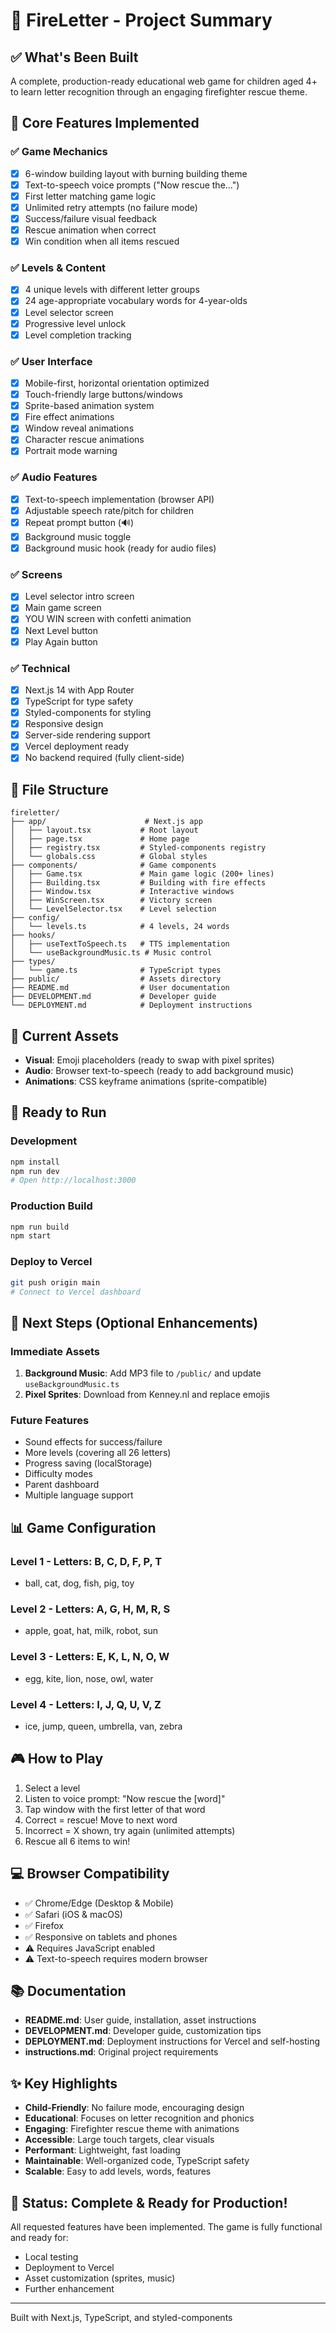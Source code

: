 # 🚒 FireLetter - Project Summary

## ✅ What's Been Built

A complete, production-ready educational web game for children aged 4+ to learn letter recognition through an engaging firefighter rescue theme.

## 🎯 Core Features Implemented

### ✅ Game Mechanics
- [x] 6-window building layout with burning building theme
- [x] Text-to-speech voice prompts ("Now rescue the...")
- [x] First letter matching game logic
- [x] Unlimited retry attempts (no failure mode)
- [x] Success/failure visual feedback
- [x] Rescue animation when correct
- [x] Win condition when all items rescued

### ✅ Levels & Content
- [x] 4 unique levels with different letter groups
- [x] 24 age-appropriate vocabulary words for 4-year-olds
- [x] Level selector screen
- [x] Progressive level unlock
- [x] Level completion tracking

### ✅ User Interface
- [x] Mobile-first, horizontal orientation optimized
- [x] Touch-friendly large buttons/windows
- [x] Sprite-based animation system
- [x] Fire effect animations
- [x] Window reveal animations
- [x] Character rescue animations
- [x] Portrait mode warning

### ✅ Audio Features
- [x] Text-to-speech implementation (browser API)
- [x] Adjustable speech rate/pitch for children
- [x] Repeat prompt button (🔊)
- [x] Background music toggle
- [x] Background music hook (ready for audio files)

### ✅ Screens
- [x] Level selector intro screen
- [x] Main game screen
- [x] YOU WIN screen with confetti animation
- [x] Next Level button
- [x] Play Again button

### ✅ Technical
- [x] Next.js 14 with App Router
- [x] TypeScript for type safety
- [x] Styled-components for styling
- [x] Responsive design
- [x] Server-side rendering support
- [x] Vercel deployment ready
- [x] No backend required (fully client-side)

## 📁 File Structure

```
fireletter/
├── app/                      # Next.js app
│   ├── layout.tsx           # Root layout
│   ├── page.tsx             # Home page
│   ├── registry.tsx         # Styled-components registry
│   └── globals.css          # Global styles
├── components/              # Game components
│   ├── Game.tsx             # Main game logic (200+ lines)
│   ├── Building.tsx         # Building with fire effects
│   ├── Window.tsx           # Interactive windows
│   ├── WinScreen.tsx        # Victory screen
│   └── LevelSelector.tsx    # Level selection
├── config/
│   └── levels.ts            # 4 levels, 24 words
├── hooks/
│   ├── useTextToSpeech.ts   # TTS implementation
│   └── useBackgroundMusic.ts # Music control
├── types/
│   └── game.ts              # TypeScript types
├── public/                  # Assets directory
├── README.md                # User documentation
├── DEVELOPMENT.md           # Developer guide
└── DEPLOYMENT.md            # Deployment instructions
```

## 🎨 Current Assets

- **Visual**: Emoji placeholders (ready to swap with pixel sprites)
- **Audio**: Browser text-to-speech (ready to add background music)
- **Animations**: CSS keyframe animations (sprite-compatible)

## 🚀 Ready to Run

### Development
```bash
npm install
npm run dev
# Open http://localhost:3000
```

### Production Build
```bash
npm run build
npm start
```

### Deploy to Vercel
```bash
git push origin main
# Connect to Vercel dashboard
```

## 📝 Next Steps (Optional Enhancements)

### Immediate Assets
1. **Background Music**: Add MP3 file to `/public/` and update `useBackgroundMusic.ts`
2. **Pixel Sprites**: Download from Kenney.nl and replace emojis

### Future Features
- Sound effects for success/failure
- More levels (covering all 26 letters)
- Progress saving (localStorage)
- Difficulty modes
- Parent dashboard
- Multiple language support

## 📊 Game Configuration

### Level 1 - Letters: B, C, D, F, P, T
- ball, cat, dog, fish, pig, toy

### Level 2 - Letters: A, G, H, M, R, S
- apple, goat, hat, milk, robot, sun

### Level 3 - Letters: E, K, L, N, O, W
- egg, kite, lion, nose, owl, water

### Level 4 - Letters: I, J, Q, U, V, Z
- ice, jump, queen, umbrella, van, zebra

## 🎮 How to Play

1. Select a level
2. Listen to voice prompt: "Now rescue the [word]"
3. Tap window with the first letter of that word
4. Correct = rescue! Move to next word
5. Incorrect = X shown, try again (unlimited attempts)
6. Rescue all 6 items to win!

## 💻 Browser Compatibility

- ✅ Chrome/Edge (Desktop & Mobile)
- ✅ Safari (iOS & macOS)
- ✅ Firefox
- ✅ Responsive on tablets and phones
- ⚠️ Requires JavaScript enabled
- ⚠️ Text-to-speech requires modern browser

## 📚 Documentation

- **README.md**: User guide, installation, asset instructions
- **DEVELOPMENT.md**: Developer guide, customization tips
- **DEPLOYMENT.md**: Deployment instructions for Vercel and self-hosting
- **instructions.md**: Original project requirements

## ✨ Key Highlights

- **Child-Friendly**: No failure mode, encouraging design
- **Educational**: Focuses on letter recognition and phonics
- **Engaging**: Firefighter rescue theme with animations
- **Accessible**: Large touch targets, clear visuals
- **Performant**: Lightweight, fast loading
- **Maintainable**: Well-organized code, TypeScript safety
- **Scalable**: Easy to add levels, words, features

## 🎉 Status: Complete & Ready for Production!

All requested features have been implemented. The game is fully functional and ready for:
- Local testing
- Deployment to Vercel
- Asset customization (sprites, music)
- Further enhancement

---

Built with Next.js, TypeScript, and styled-components

